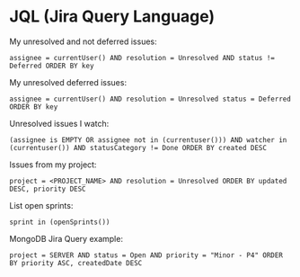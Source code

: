 # JQL (Jira Query Language)

My unresolved and not deferred issues:
```jql
assignee = currentUser() AND resolution = Unresolved AND status != Deferred ORDER BY key
```

My unresolved deferred issues:
```jql
assignee = currentUser() AND resolution = Unresolved status = Deferred ORDER BY key
```

Unresolved issues I watch:
```jql
(assignee is EMPTY OR assignee not in (currentuser())) AND watcher in (currentuser()) AND statusCategory != Done ORDER BY created DESC
```

Issues from my project:
```jql
project = <PROJECT_NAME> AND resolution = Unresolved ORDER BY updated DESC, priority DESC
```

List open sprints:
```jql
sprint in (openSprints())
```

MongoDB Jira Query example:
```
project = SERVER AND status = Open AND priority = "Minor - P4" ORDER BY priority ASC, createdDate DESC
```
